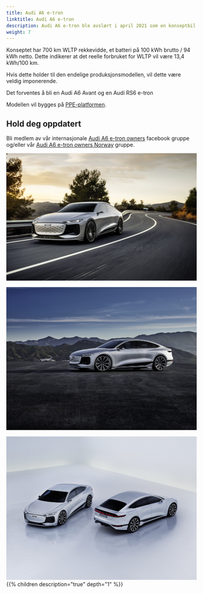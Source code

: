 ```yaml
---
title: Audi A6 e-tron
linktitle: Audi A6 e-tron
description: Audi A6 e-tron ble avslørt i april 2021 som en konseptbil. Den forventes å ha verdenspremiere i 2023 og blir den femte helelektriske modellen fra Audi. Med rekkevidde på opptil 700 km vil den være modellen med lengst rekkevidde.
weight: 7
---
```

Konseptet har 700 km WLTP rekkevidde, et batteri på 100 kWh brutto / 94 kWh netto. Dette indikerer at det reelle forbruket for WLTP vil være 13,4 kWh/100 km.

Hvis dette holder til den endelige produksjonsmodellen, vil dette være veldig imponerende.

Det forventes å bli en Audi A6 Avant og en Audi RS6 e-tron

Modellen vil bygges på [PPE-platformen](../../technology/bev-platforms/ppe/).

## Hold deg oppdatert

Bli medlem av vår internasjonale [Audi A6 e-tron owners](https://www.facebook.com/groups/5590477234297637) facebook gruppe og/eller vår [Audi A6 e-tron owners Norway](https://www.facebook.com/groups/752306502112784) gruppe. 

![A6 e-tron](a6-etron-1.jpg "A6 e-tron-konsept")

![A6 e-tron](a6-etron-2.jpg "A6 e-tron-konsept")

![A6 e-tron](a6-etron-3.jpg "A6 e-tron-konsept")
{{% children description="true" depth="1" %}}
